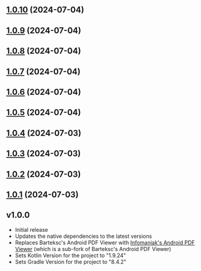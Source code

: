 

## [1.0.10](https://github.com/DanfordGidraph/react-native-render-pdf/compare/v1.0.9...v1.0.10) (2024-07-04)

## [1.0.9](https://github.com/DanfordGidraph/react-native-render-pdf/compare/v1.0.8...v1.0.9) (2024-07-04)

## [1.0.8](https://github.com/DanfordGidraph/react-native-render-pdf/compare/v1.0.7...v1.0.8) (2024-07-04)

## [1.0.7](https://github.com/DanfordGidraph/react-native-render-pdf/compare/v1.0.6...v1.0.7) (2024-07-04)

## [1.0.6](https://github.com/DanfordGidraph/react-native-render-pdf/compare/v1.0.5...v1.0.6) (2024-07-04)

## [1.0.5](https://github.com/DanfordGidraph/react-native-render-pdf/compare/v1.0.4...v1.0.5) (2024-07-04)

## [1.0.4](https://github.com/DanfordGidraph/react-native-render-pdf/compare/v1.0.3...v1.0.4) (2024-07-03)

## [1.0.3](https://github.com/DanfordGidraph/react-native-render-pdf/compare/v1.0.2...v1.0.3) (2024-07-03)

## [1.0.2](https://github.com/DanfordGidraph/react-native-render-pdf/compare/v1.0.1...v1.0.2) (2024-07-03)

## [1.0.1](https://github.com/DanfordGidraph/react-native-render-pdf/compare/v.1.0.0...v1.0.1) (2024-07-03)

## v1.0.0

- Initial release
- Updates the native dependencies to the latest versions
- Replaces Barteksc's Android PDF Viewer with [Infomaniak's Android PDF Viewer](android-pdfview) (which is a sub-fork of Barteksc's Android PDF Viewer)
- Sets Kotlin Version for the project to "1.9.24"
- Sets Gradle Version for the project to "8.4.2"
